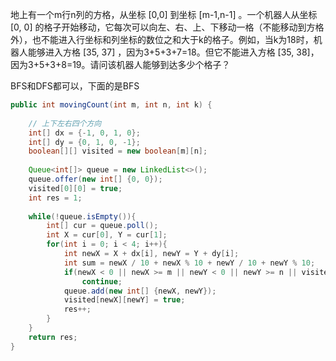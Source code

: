 地上有一个m行n列的方格，从坐标 [0,0] 到坐标 [m-1,n-1] 。一个机器人从坐标 [0, 0] 的格子开始移动，它每次可以向左、右、上、下移动一格（不能移动到方格外），也不能进入行坐标和列坐标的数位之和大于k的格子。例如，当k为18时，机器人能够进入方格 [35, 37] ，因为3+5+3+7=18。但它不能进入方格 [35, 38]，因为3+5+3+8=19。请问该机器人能够到达多少个格子？



BFS和DFS都可以，下面的是BFS

```Java
public int movingCount(int m, int n, int k) {
        
    // 上下左右四个方向
    int[] dx = {-1, 0, 1, 0};
    int[] dy = {0, 1, 0, -1};
    boolean[][] visited = new boolean[m][n];
    
    Queue<int[]> queue = new LinkedList<>();
    queue.offer(new int[] {0, 0});
    visited[0][0] = true;
    int res = 1;
    
    while(!queue.isEmpty()){
        int[] cur = queue.poll();
        int X = cur[0], Y = cur[1];
        for(int i = 0; i < 4; i++){
            int newX = X + dx[i], newY = Y + dy[i];
            int sum = newX / 10 + newX % 10 + newY / 10 + newY % 10;
            if(newX < 0 || newX >= m || newY < 0 || newY >= n || visited[newX][newY] || sum > k)
                continue;
            queue.add(new int[] {newX, newY});
            visited[newX][newY] = true;
            res++;
        }
    }
    return res;
}
```